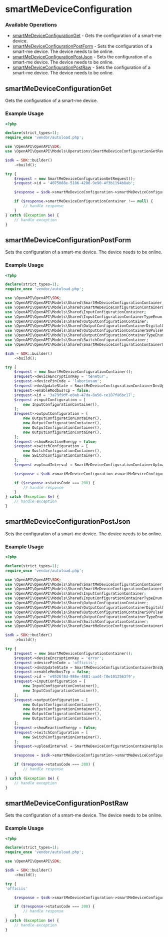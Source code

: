 # smartMeDeviceConfiguration

### Available Operations

* [smartMeDeviceConfigurationGet](#smartmedeviceconfigurationget) - Gets the configuration of a smart-me device.
* [smartMeDeviceConfigurationPostForm](#smartmedeviceconfigurationpostform) - Sets the configuration of a smart-me device. The device needs to be online.
* [smartMeDeviceConfigurationPostJson](#smartmedeviceconfigurationpostjson) - Sets the configuration of a smart-me device. The device needs to be online.
* [smartMeDeviceConfigurationPostRaw](#smartmedeviceconfigurationpostraw) - Sets the configuration of a smart-me device. The device needs to be online.

## smartMeDeviceConfigurationGet

Gets the configuration of a smart-me device.

### Example Usage

```php
<?php

declare(strict_types=1);
require_once 'vendor/autoload.php';

use \OpenAPI\OpenAPI\SDK;
use \OpenAPI\OpenAPI\Models\Operations\SmartMeDeviceConfigurationGetRequest;

$sdk = SDK::builder()
    ->build();

try {
    $request = new SmartMeDeviceConfigurationGetRequest();
    $request->id = '4075088e-5186-4206-9e90-4f3b1194b8ab';

    $response = $sdk->smartMeDeviceConfiguration->smartMeDeviceConfigurationGet($request);

    if ($response->smartMeDeviceConfigurationContainer !== null) {
        // handle response
    }
} catch (Exception $e) {
    // handle exception
}
```

## smartMeDeviceConfigurationPostForm

Sets the configuration of a smart-me device. The device needs to be online.

### Example Usage

```php
<?php

declare(strict_types=1);
require_once 'vendor/autoload.php';

use \OpenAPI\OpenAPI\SDK;
use \OpenAPI\OpenAPI\Models\Shared\SmartMeDeviceConfigurationContainer;
use \OpenAPI\OpenAPI\Models\Shared\SmartMeDeviceConfigurationContainerDnsUpdateStateEnum;
use \OpenAPI\OpenAPI\Models\Shared\InputConfigurationContainer;
use \OpenAPI\OpenAPI\Models\Shared\InputConfigurationContainerTypeEnum;
use \OpenAPI\OpenAPI\Models\Shared\OutputConfigurationContainer;
use \OpenAPI\OpenAPI\Models\Shared\OutputConfigurationContainerDigitalOutputNoConnectionActionEnum;
use \OpenAPI\OpenAPI\Models\Shared\OutputConfigurationContainerS0PulseValueEnum;
use \OpenAPI\OpenAPI\Models\Shared\OutputConfigurationContainerTypeEnum;
use \OpenAPI\OpenAPI\Models\Shared\SwitchConfigurationContainer;
use \OpenAPI\OpenAPI\Models\Shared\SmartMeDeviceConfigurationContainerUploadIntervalEnum;

$sdk = SDK::builder()
    ->build();

try {
    $request = new SmartMeDeviceConfigurationContainer();
    $request->deviceEncryptionKey = 'tenetur';
    $request->devicePinCode = 'laboriosam';
    $request->dnsUpdateState = SmartMeDeviceConfigurationContainerDnsUpdateStateEnum::NO_UPDATE;
    $request->enableModbusTcp = false;
    $request->id = '3a79f9df-e0ab-47da-8a50-ce187f86bc17';
    $request->inputConfiguration = [
        new InputConfigurationContainer(),
    ];
    $request->outputConfiguration = [
        new OutputConfigurationContainer(),
        new OutputConfigurationContainer(),
        new OutputConfigurationContainer(),
        new OutputConfigurationContainer(),
    ];
    $request->showReactiveEnergy = false;
    $request->switchConfiguration = [
        new SwitchConfigurationContainer(),
        new SwitchConfigurationContainer(),
    ];
    $request->uploadInterval = SmartMeDeviceConfigurationContainerUploadIntervalEnum::UPLOAD_INTERVAL15MIN;

    $response = $sdk->smartMeDeviceConfiguration->smartMeDeviceConfigurationPostForm($request);

    if ($response->statusCode === 200) {
        // handle response
    }
} catch (Exception $e) {
    // handle exception
}
```

## smartMeDeviceConfigurationPostJson

Sets the configuration of a smart-me device. The device needs to be online.

### Example Usage

```php
<?php

declare(strict_types=1);
require_once 'vendor/autoload.php';

use \OpenAPI\OpenAPI\SDK;
use \OpenAPI\OpenAPI\Models\Shared\SmartMeDeviceConfigurationContainer;
use \OpenAPI\OpenAPI\Models\Shared\SmartMeDeviceConfigurationContainerDnsUpdateStateEnum;
use \OpenAPI\OpenAPI\Models\Shared\InputConfigurationContainer;
use \OpenAPI\OpenAPI\Models\Shared\InputConfigurationContainerTypeEnum;
use \OpenAPI\OpenAPI\Models\Shared\OutputConfigurationContainer;
use \OpenAPI\OpenAPI\Models\Shared\OutputConfigurationContainerDigitalOutputNoConnectionActionEnum;
use \OpenAPI\OpenAPI\Models\Shared\OutputConfigurationContainerS0PulseValueEnum;
use \OpenAPI\OpenAPI\Models\Shared\OutputConfigurationContainerTypeEnum;
use \OpenAPI\OpenAPI\Models\Shared\SwitchConfigurationContainer;
use \OpenAPI\OpenAPI\Models\Shared\SmartMeDeviceConfigurationContainerUploadIntervalEnum;

$sdk = SDK::builder()
    ->build();

try {
    $request = new SmartMeDeviceConfigurationContainer();
    $request->deviceEncryptionKey = 'error';
    $request->devicePinCode = 'officiis';
    $request->dnsUpdateState = SmartMeDeviceConfigurationContainerDnsUpdateStateEnum::DNS_UPDATE_INTERNAL_IP;
    $request->enableModbusTcp = false;
    $request->id = 'e9526f8d-986e-4881-aad4-f0e1012563f9';
    $request->inputConfiguration = [
        new InputConfigurationContainer(),
        new InputConfigurationContainer(),
    ];
    $request->outputConfiguration = [
        new OutputConfigurationContainer(),
        new OutputConfigurationContainer(),
        new OutputConfigurationContainer(),
        new OutputConfigurationContainer(),
    ];
    $request->showReactiveEnergy = false;
    $request->switchConfiguration = [
        new SwitchConfigurationContainer(),
    ];
    $request->uploadInterval = SmartMeDeviceConfigurationContainerUploadIntervalEnum::UPLOAD_INTERVAL15MIN;

    $response = $sdk->smartMeDeviceConfiguration->smartMeDeviceConfigurationPostJson($request);

    if ($response->statusCode === 200) {
        // handle response
    }
} catch (Exception $e) {
    // handle exception
}
```

## smartMeDeviceConfigurationPostRaw

Sets the configuration of a smart-me device. The device needs to be online.

### Example Usage

```php
<?php

declare(strict_types=1);
require_once 'vendor/autoload.php';

use \OpenAPI\OpenAPI\SDK;

$sdk = SDK::builder()
    ->build();

try {
'officiis'

    $response = $sdk->smartMeDeviceConfiguration->smartMeDeviceConfigurationPostRaw($request);

    if ($response->statusCode === 200) {
        // handle response
    }
} catch (Exception $e) {
    // handle exception
}
```

